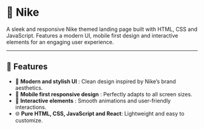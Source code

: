 # 👟 Nike

A sleek and responsive Nike themed landing page built with HTML, CSS and JavaScript. Features a modern UI, mobile first design and interactive elements for an engaging user experience.

---

## 🚀 Features  
- 🎨 **Modern and stylish UI** : Clean design inspired by Nike’s brand aesthetics.  
- 📱 **Mobile first responsive design** : Perfectly adapts to all screen sizes.  
- 🔄 **Interactive elements** : Smooth animations and user-friendly interactions.  
- 🌐 **Pure HTML, CSS, JavaScript and React**: Lightweight and easy to customize.
